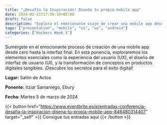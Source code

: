 ```yaml
---
title: "¡Desafía la Inspiración! Diseña tu propia mobile app"
date: 2024-02-21T17:59:10+02:00
draft: false
description: "Explora el emocionante viaje de crear una mobile app desde cero, la idea, diseño UX/UI y la transformación de la visión en un producto"
tags: ["presentation", "mobile", "ui", "ux", "android"]
categories: ["Hackers Week X"]
---
```


Sumérgete en el emocionante proceso de creación de una mobile app desde cero hasta la interfaz final. En esta ponencia, exploraremos los elementos esenciales como la experiencia del usuario (UX), el diseño de interfaz de usuario (UI), y la transformación de conceptos en productos digitales tangibles. ¡Descubre los secretos para el éxito digital!

**Lugar:** Salón de Actos

**Ponente:** Itziar Samaniego, Ebury

**Fecha:** Martes 5 de marzo de 2024

{{< button href="https://www.eventbrite.es/e/entradas-conferencia-desafia-la-inspiracion-disena-tu-propia-mobile-app-846480314407" target="_self" >}}
Consigue tus entradas aquí
{{< /button >}}
